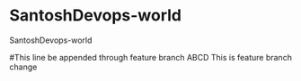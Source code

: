 
# SantoshDevops-world
SantoshDevops-world

#This line be appended through feature branch
ABCD
This is feature branch change
